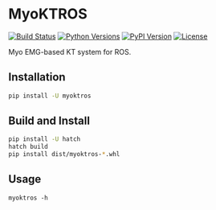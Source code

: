 # MyoKTROS

[![Build Status](https://github.com/Interactions-HSG/MyoKTROS/workflows/build/badge.svg)](https://github.com/Interactions-HSG/MyoKTROS/actions?query=workflow%3Abuild)
[![Python Versions](https://img.shields.io/pypi/pyversions/myoktros.svg)](https://pypi.python.org/pypi/myoktros)
[![PyPI Version](https://img.shields.io/pypi/v/myoktros.svg)](https://pypi.python.org/pypi/myoktros)
[![License](https://img.shields.io/pypi/l/myoktros.svg)](https://pypi.python.org/pypi/myoktros)

Myo EMG-based KT system for ROS.

## Installation

```bash
pip install -U myoktros
```

## Build and Install

```bash
pip install -U hatch
hatch build
pip install dist/myoktros-*.whl
```

## Usage

```console
myoktros -h
```
